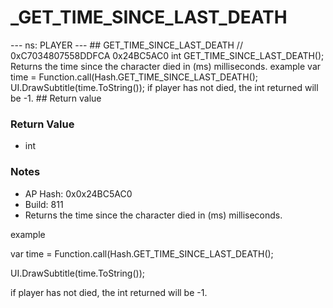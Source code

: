 # _GET_TIME_SINCE_LAST_DEATH

--- ns: PLAYER --- ## GET_TIME_SINCE_LAST_DEATH  // 0xC7034807558DDFCA 0x24BC5AC0 int GET_TIME_SINCE_LAST_DEATH();  Returns the time since the character died in (ms) milliseconds. example var time = Function.call<int>(Hash.GET_TIME_SINCE_LAST_DEATH(); UI.DrawSubtitle(time.ToString()); if player has not died, the int returned will be -1.  ## Return value

### Return Value
* int

### Notes
* AP Hash: 0x0x24BC5AC0
* Build: 811
* Returns the time since the character died in (ms) milliseconds.

example

var time = Function.call<int>(Hash.GET_TIME_SINCE_LAST_DEATH();

UI.DrawSubtitle(time.ToString());

if player has not died, the int returned will be -1.

